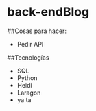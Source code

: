 # back-endBlog

##Cosas  para hacer:
- Pedir API

##Tecnologías
- SQL
- Python
- Heidi
- Laragon
- ya ta
